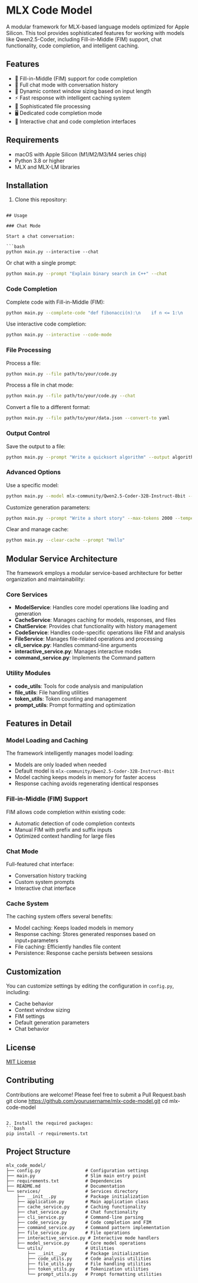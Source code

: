 # MLX Code Model

A modular framework for MLX-based language models optimized for Apple Silicon. This tool provides sophisticated features for working with models like Qwen2.5-Coder, including Fill-in-Middle (FIM) support, chat functionality, code completion, and intelligent caching.

## Features

- 🧠 Fill-in-Middle (FIM) support for code completion
- 💬 Full chat mode with conversation history
- 🔄 Dynamic context window sizing based on input length
- ⚡ Fast response with intelligent caching system
- 📄 Sophisticated file processing
- 🖥️ Dedicated code completion mode
- 🚀 Interactive chat and code completion interfaces

## Requirements

- macOS with Apple Silicon (M1/M2/M3/M4 series chip)
- Python 3.8 or higher
- MLX and MLX-LM libraries

## Installation

1. Clone this repository:
```

## Usage

### Chat Mode

Start a chat conversation:

```bash
python main.py --interactive --chat
```

Or chat with a single prompt:

```bash
python main.py --prompt "Explain binary search in C++" --chat
```

### Code Completion

Complete code with Fill-in-Middle (FIM):

```bash
python main.py --complete-code "def fibonacci(n):\n    if n <= 1:\n        return n\n    " 
```

Use interactive code completion:

```bash
python main.py --interactive --code-mode
```

### File Processing

Process a file:

```bash
python main.py --file path/to/your/code.py
```

Process a file in chat mode:

```bash
python main.py --file path/to/your/code.py --chat
```

Convert a file to a different format:

```bash
python main.py --file path/to/your/data.json --convert-to yaml
```

### Output Control

Save the output to a file:

```bash
python main.py --prompt "Write a quicksort algorithm" --output algorithms/quicksort.py
```

### Advanced Options

Use a specific model:

```bash
python main.py --model mlx-community/Qwen2.5-Coder-32B-Instruct-8bit --prompt "Hello"
```

Customize generation parameters:

```bash
python main.py --prompt "Write a short story" --max-tokens 2000 --temperature 0.9 --repetition-penalty 1.3
```

Clear and manage cache:

```bash
python main.py --clear-cache --prompt "Hello"
```

## Modular Service Architecture

The framework employs a modular service-based architecture for better organization and maintainability:

### Core Services

- **ModelService**: Handles core model operations like loading and generation
- **CacheService**: Manages caching for models, responses, and files
- **ChatService**: Provides chat functionality with history management
- **CodeService**: Handles code-specific operations like FIM and analysis
- **FileService**: Manages file-related operations and processing
- **cli_service.py**: Handles command-line arguments
- **interactive_service.py**: Manages interactive modes
- **command_service.py**: Implements the Command pattern

### Utility Modules

- **code_utils**: Tools for code analysis and manipulation
- **file_utils**: File handling utilities
- **token_utils**: Token counting and management
- **prompt_utils**: Prompt formatting and optimization

## Features in Detail

### Model Loading and Caching

The framework intelligently manages model loading:

- Models are only loaded when needed
- Default model is `mlx-community/Qwen2.5-Coder-32B-Instruct-8bit`
- Model caching keeps models in memory for faster access
- Response caching avoids regenerating identical responses

### Fill-in-Middle (FIM) Support

FIM allows code completion within existing code:

- Automatic detection of code completion contexts
- Manual FIM with prefix and suffix inputs
- Optimized context handling for large files

### Chat Mode

Full-featured chat interface:

- Conversation history tracking
- Custom system prompts
- Interactive chat interface

### Cache System

The caching system offers several benefits:

- Model caching: Keeps loaded models in memory
- Response caching: Stores generated responses based on input+parameters
- File caching: Efficiently handles file content
- Persistence: Response cache persists between sessions

## Customization

You can customize settings by editing the configuration in `config.py`, including:

- Cache behavior
- Context window sizing
- FIM settings
- Default generation parameters
- Chat behavior

## License

[MIT License](LICENSE)

## Contributing

Contributions are welcome! Please feel free to submit a Pull Request.bash
git clone https://github.com/yourusername/mlx-code-model.git
cd mlx-code-model
```

2. Install the required packages:
```bash
pip install -r requirements.txt
```

## Project Structure

```
mlx_code_model/
├── config.py                 # Configuration settings
├── main.py                   # Slim main entry point
├── requirements.txt          # Dependencies
├── README.md                 # Documentation
└── services/                 # Services directory
    ├── __init__.py           # Package initialization
    ├── application.py        # Main application class
    ├── cache_service.py      # Caching functionality
    ├── chat_service.py       # Chat functionality
    ├── cli_service.py        # Command-line parsing
    ├── code_service.py       # Code completion and FIM
    ├── command_service.py    # Command pattern implementation 
    ├── file_service.py       # File operations
    ├── interactive_service.py # Interactive mode handlers
    ├── model_service.py      # Core model operations
    └── utils/                # Utilities
        ├── __init__.py       # Package initialization
        ├── code_utils.py     # Code analysis utilities
        ├── file_utils.py     # File handling utilities
        ├── token_utils.py    # Tokenization utilities
        └── prompt_utils.py   # Prompt formatting utilities
```
